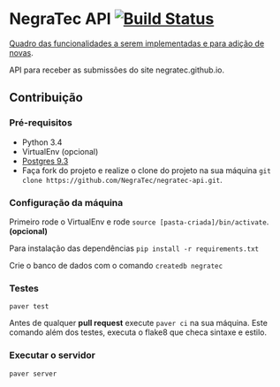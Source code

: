 # NegraTec API [![Build Status](https://snap-ci.com/NegraTec/negratec-api/branch/master/build_image)](https://snap-ci.com/NegraTec/negratec-api/branch/master)
[Quadro das funcionalidades a serem implementadas e para adição de novas](https://waffle.io/NegraTec/negratec-api).

API para receber as submissões do site negratec.github.io.

## Contribuição

### Pré-requisitos

- Python 3.4
- VirtualEnv (opcional)
- [Postgres 9.3](http://postgresapp.com/)
- Faça fork do projeto e realize o clone do projeto na sua máquina `git clone https://github.com/NegraTec/negratec-api.git`.

### Configuração da máquina

Primeiro rode o VirtualEnv e rode `source [pasta-criada]/bin/activate`. **(opcional)**

Para instalação das dependências `pip install -r requirements.txt`

Crie o banco de dados com o comando `createdb negratec`

### Testes

`paver test`

Antes de qualquer **pull request** execute `paver ci` na sua máquina. Este comando além dos testes, executa o flake8 que checa sintaxe e estilo.

### Executar o servidor

`paver server`

